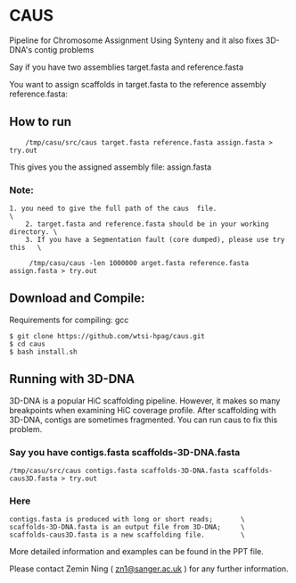 # CAUS

Pipeline for Chromosome Assignment Using Synteny and it also fixes 3D-DNA's contig problems 

Say if you have two assemblies target.fasta and reference.fasta

You want to assign scaffolds in target.fasta to the reference assembly reference.fasta:

## How to run

        /tmp/casu/src/caus target.fasta reference.fasta assign.fasta > try.out

This gives you the assigned assembly file: assign.fasta 


### Note:
	1. you need to give the full path of the caus  file.                     \
      	2. target.fasta and reference.fasta should be in your working directory. \
      	3. If you have a Segmentation fault (core dumped), please use try this   \

         /tmp/casu/caus -len 1000000 arget.fasta reference.fasta assign.fasta > try.out

## Download and Compile:

Requirements for compiling: gcc

	$ git clone https://github.com/wtsi-hpag/caus.git
	$ cd caus
	$ bash install.sh 

## Running with 3D-DNA 
3D-DNA is a popular HiC scaffolding pipeline. 
However, it makes so many breakpoints when examining HiC coverage profile.
After scaffolding with 3D-DNA, contigs are sometimes fragmented.
You can run caus to fix this problem. 

### Say you have contigs.fasta scaffolds-3D-DNA.fasta

	/tmp/casu/src/caus contigs.fasta scaffolds-3D-DNA.fasta scaffolds-caus3D.fasta > try.out

### Here                                                              
 	contigs.fasta is produced with long or short reads;       \ 
	scaffolds-3D-DNA.fasta is an output file from 3D-DNA;     \
	scaffolds-caus3D.fasta is a new scaffolding file.         \

More detailed information and examples can be found in the PPT file. 


Please contact Zemin Ning ( zn1@sanger.ac.uk ) for any further information. 




